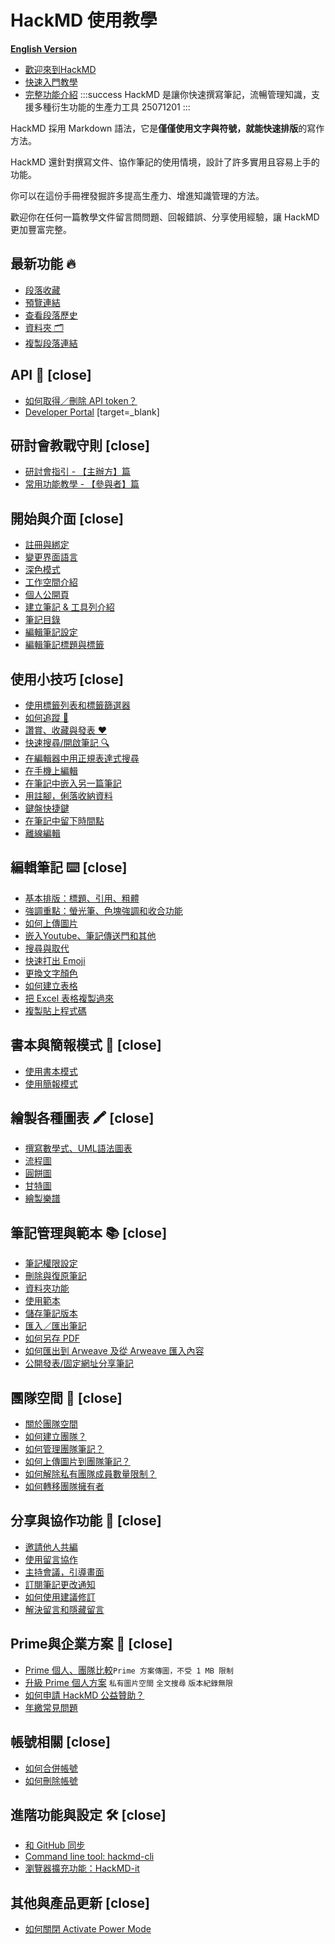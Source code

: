 HackMD 使用教學
===
**[English Version](/c/tutorials)**
- [歡迎來到HackMD](/s/tutorials-tw)
- [快速入門教學](/@docs/quick-start-guild-tw)
- [完整功能介紹](/@hackmd/feature-full-giuld-tw)
:::success
HackMD 是讓你快速撰寫筆記，流暢管理知識，支援多種衍生功能的生產力工具
25071201
:::

HackMD 採用 Markdown 語法，它是**僅僅使用文字與符號，就能快速排版**的寫作方法。

HackMD 還針對撰寫文件、協作筆記的使用情境，設計了許多實用且容易上手的功能。

你可以在這份手冊裡發掘許多提高生產力、增進知識管理的方法。

歡迎你在任何一篇教學文件留言問問題、回報錯誤、分享使用經驗，讓 HackMD 更加豐富完整。

最新功能 🔥
---
- [段落收藏](/@docs/paregraph_bookmark_zh)
- [預覽連結](/@docs/link_preview_tw)
- [查看段落歷史](/@docs/show_editing_history_tw)
- [資料夾 🗂️](/@docs/folder-tw)
- [複製段落連結](/@docs/paragraph_link_copy_tw)

API 🦾 [close]
---
- [如何取得／刪除 API token？](/@docs/issue-revoke-api-token-zh)
- [Developer Portal](/@hackmd-api/developer-portal?utm_source=tutorial-zh&utm_medium=book-section) [target=_blank]

研討會教戰守則 [close]
---
- [研討會指引 - 【主辦方】篇](/@docs/conference)
- [常用功能教學 - 【參與者】篇](/@docs/S1UyYvh5kl)


開始與介面 [close]
---
- [註冊與綁定](/@docs/registration_and_binding_tw)
- [變更界面語言](/@docs/interface-language-zh)
- [深色模式](/@docs/how-to-set-dark-mode-zh)
- [工作空間介紹](/@docs/workspace-introduction-tw)
- [個人公開頁](/@docs/all-about-profile-page-zh)
- [建立筆記 & 工具列介紹](/@docs/createnotes_n_navigationbar_tw)
- [筆記目錄](/@docs/interface-view-tw)
- [編輯筆記設定](/s/TxHjxKKKQAm6HJJNscxjMw)
- [編輯筆記標題與標籤](/s/6mSnaqqxR2aH-fFCi11z4g)

使用小技巧 [close]
---
- [使用標籤列表和標籤篩選器](/@docs/how-to-use-tag-list-filter-tw)
- [如何追蹤 🔔](/@docs/how-to-follow-zh)
- [讚賞、收藏與發表 ❤️](/@docs/like-collect-zh)
- [快速搜尋/開啟筆記 🔍](/@docs/spotlight-search-or-open-note-zh)
- [在編輯器中用正規表達式搜尋](/@docs/regular-expression-to-search-zh)
- [在手機上編輯](/@docs/tips-for-edit-on-phone-zh)
- [在筆記中嵌入另一篇筆記](/s/how-to-embed-note-tw)
- [用註腳，俐落收納資料](/@hackmd-blog/footnote)
- [鍵盤快捷鍵](/@docs/keyboard-shortcuts-tw)
- [在筆記中留下時間點](/@docs/mark-time-point-tw)
- [離線編輯](/@docs/offline-access-zh)

編輯筆記 ⌨️ [close]
---
- [基本排版：標題、引用、粗體](/s/basic-markdown-formatting-tw)
- [強調重點：螢光筆、色塊強調和收合功能](/s/X78DjnM0RrWJM6xWKankYg)
- [如何上傳圖片](/@docs/how_to_upload_image_tw)
- [嵌入Youtube、筆記傳送門和其他](/@docs/ryw6EMLxC)
- [搜尋與取代](/@docs/seasearchandreplace_in_editor_tw)
- [快速打出 Emoji](/s/35egAOr6Sp6QYuFjX80SQA)
- [更換文字顏色](/@docs/customize-font-color-zh)
- [如何建立表格](/s/how-to-create-table-tw)
- [把 Excel 表格複製過來](/s/_uYYk5qjQw-WooqHas1TKQ)
- [複製貼上程式碼](/@docs/insert-code-into-note-zh)

書本與簡報模式 📍 [close]
---
- [使用書本模式](/s/how-to-create-book-tw)
- [使用簡報模式](/s/how-to-create-slide-deck-tw)

繪製各種圖表 🖍️ [close]
---
- [撰寫數學式、UML語法圖表](/@docs/SJ-iTe8tF)
- [流程圖](/@docs/mermaid_graphTD)
- [圓餅圖](/@docs/mermaid_pie)
- [甘特圖](/@hackmd-marketing/draw-gantt)
- [繪製樂譜](/s/1aKiXT1WSyig_--o6Kp_8Q)

筆記管理與範本 📚 [close]
---
- [筆記權限設定](/s/how-to-set-permissions-tw)
- [刪除與復原筆記](/s/how-to-delete-note-tw)
- [資料夾功能](/@docs/folder-tw)
- [使用範本](/s/how-to-use-template-tw)
- [儲存筆記版本](/s/how-to-save-tw)
- [匯入／匯出筆記](/s/how-to-save-my-note-tw)
- [如何另存 PDF](/@docs/export-to-pdf-zh)
- [如何匯出到 Arweave 及從 Arweave 匯入內容](/@docs/export-import-arweave-zh)
- [公開發表/固定網址分享筆記](/s/how-to-share-note-tw)


團隊空間 🚀 [close]
---
- [關於團隊空間](/@docs/about-teams-tw)
- [如何建立團隊？](/@docs/how-to-create-team-tw)
- [如何管理團隊筆記？](/@docs/how-to-manage-team-notes-tw)
- [如何上傳圖片到團隊筆記？](/@docs/how-to-upload-images-in-team-tw)
- [如何解除私有團隊成員數量限制？](/@docs/unlock-the-limits-of-private-team-members-tw)
- [如何轉移團隊擁有者](/@docs/transfer-team-ownership-zh)

分享與協作功能 🤝 [close]
---
- [邀請他人共編](/s/invite-tw)
- [使用留言協作 <i class="fa fa-commenting-o"></i>](/s/how-to-use-comments-tw)
- [主持會議，引導畫面](/s/live-hosting-tw)
- [訂閱筆記更改通知](/s/how-to-manage-notification-tw)
- [如何使用建議修訂](/@docs/suggest-edit-zh)
- [解決留言和隱藏留言](/@docs/hide-resolve-comment-zh)

Prime與企業方案 💍 [close]
---
- [Prime 個人、團隊比較](/@docs/personal_and_team_tw)`Prime 方案傳圖，不受 1 MB 限制`
- [升級 Prime 個人方案](/s/9C7IxHRxR7Sw8h7YS4EDNg) `私有圖片空間` `全文搜尋` `版本紀錄無限`
- [如何申請 HackMD 公益贊助？](/@docs/applyforNPO)
- [年繳常見問題](/@docs/yearly-payment-faq-zh-tw)

帳號相關 [close]
---
- [如何合併帳號](/@docs/merge-account)
- [如何刪除帳號](/@docs/Skbolo1-C)

進階功能與設定 🛠️ [close]
---
- [和 GitHub 同步](/s/link-with-github-tw)
- [Command line tool: hackmd-cli](/@docs/hackmd-cli)
- [瀏覽器擴充功能：HackMD-it](/s/hackmd-it-tw)

其他與產品更新 [close]
---
- [如何關閉 Activate Power Mode](/@docs/disable-activate-power-mode-tw)


